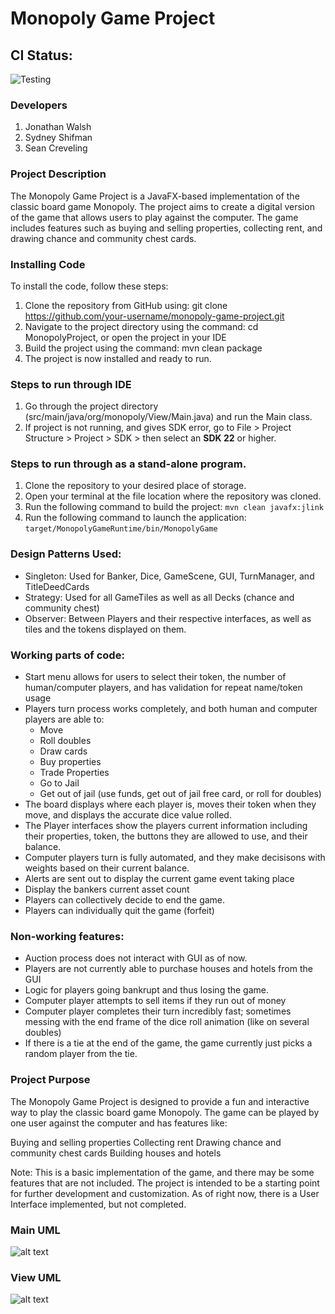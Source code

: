 # Monopoly Game Project
## CI Status:
![Testing](https://github.com/walshj05/MonopolySprint4/actions/workflows/run_tests.yml/badge.svg)
### Developers
1. Jonathan Walsh
2. Sydney Shifman
3. Sean Creveling

### Project Description
The Monopoly Game Project is a JavaFX-based implementation of the classic board game Monopoly. The project aims 
to create a digital version of the game that allows users to play against the computer. 
The game includes features such as buying and selling properties, collecting rent, and drawing chance and 
community chest cards.

### Installing Code
To install the code, follow these steps:

1. Clone the repository from GitHub using: git clone https://github.com/your-username/monopoly-game-project.git
2. Navigate to the project directory using the command: cd MonopolyProject, or open the project in your IDE
3. Build the project using the command: mvn clean package
4. The project is now installed and ready to run.

### Steps to run through IDE
1. Go through the project directory (src/main/java/org/monopoly/View/Main.java) and run the Main class.
2. If project is not running, and gives SDK error, go to File > Project Structure > Project > SDK > then select an **SDK 22** or higher.

### Steps to run through as a stand-alone program.
1. Clone the repository to your desired place of storage.
2. Open your terminal at the file location where the repository was cloned.
3. Run the following command to build the project: `mvn clean javafx:jlink`
4. Run the following command to launch the application: `target/MonopolyGameRuntime/bin/MonopolyGame`

### Design Patterns Used:
- Singleton: Used for Banker, Dice, GameScene, GUI, TurnManager, and TitleDeedCards
- Strategy: Used for all GameTiles as well as all Decks (chance and community chest)
- Observer: Between Players and their respective interfaces, as well as tiles and the tokens displayed on them.

### Working parts of code:
- Start menu allows for users to select their token, the number of human/computer players, and has validation for repeat name/token usage
- Players turn process works completely, and both human and computer players are able to:
   - Move
   - Roll doubles
   - Draw cards
   - Buy properties
   - Trade Properties
   - Go to Jail
   - Get out of jail (use funds, get out of jail free card, or roll for doubles)
- The board displays where each player is, moves their token when they move, and displays the accurate dice value rolled.
- The Player interfaces show the players current information including their properties, token, the buttons they are allowed to use, and their balance.
- Computer players turn is fully automated, and they make decisisons with weights based on their current balance.
- Alerts are sent out to display the current game event taking place
- Display the bankers current asset count
- Players can collectively decide to end the game.
- Players can individually quit the game (forfeit)

### Non-working features:
- Auction process does not interact with GUI as of now.
- Players are not currently able to purchase houses and hotels from the GUI
- Logic for players going bankrupt and thus losing the game.
- Computer player attempts to sell items if they run out of money
- Computer player completes their turn incredibly fast; sometimes messing with the end frame of the dice roll animation (like on several doubles)
- If there is a tie at the end of the game, the game currently just picks a random player from the tie.

### Project Purpose
The Monopoly Game Project is designed to provide a fun and interactive way to play the classic board game 
Monopoly. The game can be played by one user against the computer and has features like:

Buying and selling properties
Collecting rent
Drawing chance and community chest cards
Building houses and hotels

Note: This is a basic implementation of the game, and there may be some features that are not included. The project is intended to be a starting point for further development and customization.
As of right now, there is a User Interface implemented, but not completed.

### Main UML
![alt text](UML.png)

### View UML
![alt text](ViewUML.png)
